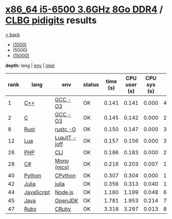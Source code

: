 # [x86_64 i5-6500 3.6GHz 8Go DDR4]({{site.baseurl}}/hosts/x86-64_i5-6500) / [CLBG pidigits]({{site.baseurl}}/works/clbg_pidigits) results

[< back]({{site.baseurl}}/results/x86-64_i5-6500)
* [(1000)]({{site.baseurl}}/results/x86-64_i5-6500/clbg_pidigits/1-1)
* (5000)
* [(15000)]({{site.baseurl}}/results/x86-64_i5-6500/clbg_pidigits/3-1)

**depth:** lang | [env]({{site.baseurl}}/results/x86-64_i5-6500/clbg_pidigits/2-2) | [impl]({{site.baseurl}}/results/x86-64_i5-6500/clbg_pidigits/2-3)

rank | lang | env | status | time (s) | CPU user (s) | CPU sys (s) | mem (kB) | impl
--- | --- | --- | --- | --- | --- | --- | --- | ---
1 | [C++]({{site.baseurl}}/langs/cpp) | [GCC -O3]({{site.baseurl}}/langs/cpp/envs/gcc-O3) | OK | 0.141 | 0.141 | 0.000 | 4488 | [clbg4.cpp]({{site.github.repository_url}}/blob/master/langs/cpp/impls/clbg_pidigits/clbg4.cpp)
2 | [C]({{site.baseurl}}/langs/c) | [GCC -O3]({{site.baseurl}}/langs/c/envs/gcc-O3) | OK | 0.145 | 0.142 | 0.000 | 2668 | [clbg2.c]({{site.github.repository_url}}/blob/master/langs/c/impls/clbg_pidigits/clbg2.c)
8 | [Rust]({{site.baseurl}}/langs/rust) | [rustc -O]({{site.baseurl}}/langs/rust/envs/rustc-O) | OK | 0.150 | 0.147 | 0.000 | 3004 | [clbg3.rs]({{site.github.repository_url}}/blob/master/langs/rust/impls/clbg_pidigits/clbg3.rs)
12 | [Lua]({{site.baseurl}}/langs/lua) | [LuaJIT -joff]({{site.baseurl}}/langs/lua/envs/luajit-joff) | OK | 0.157 | 0.156 | 0.000 | 3556 | [clbg2.lua]({{site.github.repository_url}}/blob/master/langs/lua/impls/clbg_pidigits/clbg2.lua)
26 | [PHP]({{site.baseurl}}/langs/php) | [CLI]({{site.baseurl}}/langs/php/envs/php) | OK | 0.186 | 0.183 | 0.000 | 21332 | [clbg5.php]({{site.github.repository_url}}/blob/master/langs/php/impls/clbg_pidigits/clbg5.php)
28 | [C#]({{site.baseurl}}/langs/csharp) | [Mono (mcs)]({{site.baseurl}}/langs/csharp/envs/mono) | OK | 0.216 | 0.203 | 0.007 | 19804 | [clbg5.cs]({{site.github.repository_url}}/blob/master/langs/csharp/impls/clbg_pidigits/clbg5.cs)
40 | [Python]({{site.baseurl}}/langs/python) | [CPython]({{site.baseurl}}/langs/python/envs/python) | OK | 0.307 | 0.304 | 0.000 | 10800 | [clbg1.py]({{site.github.repository_url}}/blob/master/langs/python/impls/clbg_pidigits/clbg1.py)
42 | [Julia]({{site.baseurl}}/langs/julia) | [julia]({{site.baseurl}}/langs/julia/envs/julia) | OK | 0.356 | 0.313 | 0.040 | 163996 | [clbg2.jl]({{site.github.repository_url}}/blob/master/langs/julia/impls/clbg_pidigits/clbg2.jl)
44 | [JavaScript]({{site.baseurl}}/langs/javascript) | [Node.js]({{site.baseurl}}/langs/javascript/envs/nodejs) | OK | 1.180 | 1.199 | 0.048 | 64560 | [clbg4.js]({{site.github.repository_url}}/blob/master/langs/javascript/impls/clbg_pidigits/clbg4.js)
45 | [Java]({{site.baseurl}}/langs/java) | [OpenJDK]({{site.baseurl}}/langs/java/envs/openjdk) | OK | 1.781 | 1.953 | 0.214 | 716664 | [clbg1.java]({{site.github.repository_url}}/blob/master/langs/java/impls/clbg_pidigits/clbg1.java)
47 | [Ruby]({{site.baseurl}}/langs/ruby) | [CRuby]({{site.baseurl}}/langs/ruby/envs/ruby) | OK | 3.318 | 3.297 | 0.013 | 88324 | [clbg1.rb]({{site.github.repository_url}}/blob/master/langs/ruby/impls/clbg_pidigits/clbg1.rb)
